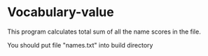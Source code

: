 # Vocabulary-value
This program calculates total sum of all the name scores in the file.
<p>You should put file "names.txt" into build directory</p>
